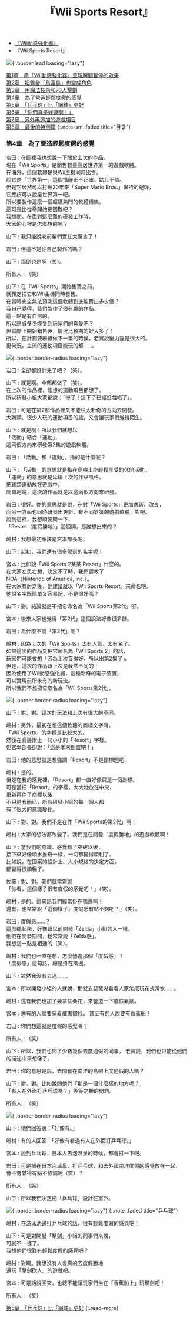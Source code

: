 ﻿---
layout: page
title: 『Wii Sports Resort』
description: >
  简介
hide_description: true
---

<nav class="pagination heading clearfix" role="navigation">
  <ul>
    <li class="pagination-item">
      <a href="../../vol1/1/">
        『Wii動感強化器』
      </a>
    </li>
    <li class="pagination-item">
      <a style="background-color:rgba(225,224,224,0.3);">
        『Wii Sports Resort』
      </a>
    </li>
  </ul>
</nav>

![](/others/interviews/cht-hk/wii/wiisportsresort/vol2/img/wsr_interview_title_8.jpg){:.border.lead loading="lazy"}

[第1章　用「Wii動感強化器」呈現瞬間暫停的效果](1.md)<br>
[第2章　把舞台「烏富島」也變成角色](2.md)<br>
[第3章　用魔法技術和70人擊劍](3.md)<br>
第4章　為了營造輕鬆度假的感覺<br>
[第5章　「乒乓球」比「網球」更好](5.md)<br>
[第6章　「你們真是好運啊！」](6.md)<br>
[第7章　另外再追加的遊戲項目](7.md)<br>
[第8章　最後的特別篇](8.md)
{:.note-sm .faded title="目录"}

### 第4章　為了營造輕鬆度假的感覺

岩田
: 在這裡我也想說一下關於上次的作品。<br>現在「Wii Sports」是銷售數量高居世界第一的遊戲軟體。<br>在海外，這個軟體是與Wii主機同時出售。<br>說它是「世界第一」這個措辭正不正確，姑且不談。<br>但是它居然可以打破20年來「Super Mario Bros.」保持的紀錄，<br>它應該可以說是世界第一吧。<br>所以要製作這麼一個超級熱門的軟體續集，<br>這可是比從零開始更困難吧？<br>我想問，在面對這麼難的研發工作時，<br>大家的心裡是怎麼想的呢？

山下
: 我只能說老前輩們實在太厲害了！

岩田
: 但這不是你自己製作的嗎？

山下
: 那倒也是啊（笑）。

所有人
: （笑）

山下
: 在「Wii Sports」開始售賣之前，<br>就預定把它和Wii主機同時發售。<br>在當時完全無法預測這個軟體到底能賣出多少個？<br>我自己覺得，我們製作了很有趣的作品，<br>這一點是有自信的。<br>所以應該多少能受到玩家們的喜愛吧？<br>但實際上開始銷售後，情況比預期的好太多了！<br>所以，在計劃要繼續做下一集的時候，老實說壓力還是很大的。<br>更何況，主流的運動項目能玩的都……。

![](/others/interviews/cht-hk/wii/wiisportsresort/vol2/img/wsr_interview_43.jpg){:.border.border-radius loading="lazy"}

岩田
: 全部都設計完了吧？（笑）。

山下
: 就是啊。全部都做了（笑）。<br>在上次的作品裡，能想的運動項目都想了。<br>所以研發小組大家都說：「慘了！這下子已經沒戲唱了」。

岩田
: 可是在第2部作品裡又不能往太新奇的方向去開發。<br>太新穎、很少人玩的運動項目的話，又會讓玩家們覺得陌生。

山下
: 就是啊！所以我們就想以<br>「活動」結合「運動」，<br>這兩個方向來研發第2集的遊戲軟體。

岩田
: 「活動」和「運動」，指的是什麼呢？

山下
: 「活動」的意思就是指在島嶼上能輕鬆享受的休閒活動。<br>「運動」的意思就是延續上次的作品風格，<br>把球類運動放在遊戲中。<br>簡單地說，這次的作品就是以這兩個方向來研發。

岩田
: 很好。你的意思就是說，在對「Wii Sports」更加求新、改良，<br>而另一方面也同時研發出更新、有不同氣氛的遊戲軟體，對吧。<br>說到這裡，我想順便問一下，<br>「Resort（度假勝地）」這個詞，是誰想出來的？

嶋村
: 我想最初應該是宮本部長吧。

山下
: 起初，我們還有很多候選的名字呢！

宮本
: 比如說「Wii Sports 2某某 Resort」什麼的。<br>在大家左思右想，決定不了時，我們請教了<br>NOA（Nintendo of America, Inc.）。<br>在大家商討之後，他建議就以「Wii Sports Resort」來命名吧。<br>他說名字既簡單又容易記，不是很好嗎？

山下
: 對。結論就是不把它命名為「Wii Sports第2代」呀。

宮本
: 後來大家也覺得「第2代」這個說法好像很多餘。

岩田
: 為什麼不說「第2代」呢？

嶋村
: 因為上次的「Wii Sports」太有人氣、太有名了。<br>如果這次的作品又把它命名為「Wii Sports 2」的話，<br>玩家們可能會想「因為上次賣得好，所以出第2集了」。<br>但是，這次的作品跟上次是截然不同的！<br>因為使用了Wii動感強化器，這種新奇的電子裝置，<br>可以實現前所未有的新玩法。<br>所以我們不想把它取名為「Wii Sports第2代」。

![](/others/interviews/cht-hk/wii/wiisportsresort/vol2/img/wsr_interview_44.jpg){:.border.border-radius loading="lazy"}

山下
: 對、對。這次的玩法和上次有很大的不同。

嶋村
: 另外，最初在想這個軟體的商標文字時，<br>「Wii Sports」的字樣是比較大的。<br>然後在旁邊附上一句小小的「Resort」字樣。<br>但宮本部長卻說：「這是本末倒置吧！」

岩田
: 他的意思就是想強調「Resort」不是副標題吧！

嶋村
: 是的。<br>但是在我的感覺裡，「Resort」都一直好像只是一個副標。<br>可是當把「Resort」的字樣，大大地放在中央，<br>重新再作了商標以後，<br>不只是我而已，所有研發小組的每一個人都<br>有了很大的意識變化。

山下
: 對、對。我們不是在作「Wii Sports的第2代」啊！

嶋村
: 大家的想法都改變了。我們是在開發「度假勝地」的遊戲軟體啊！

山下
: 當我們的意識、感覺有了突破以後，<br>接下來好像順水推舟一樣，一切都變得順利了。<br>比如說，在圖案的設計上、大小規格的決定方面，<br>都變得很順暢了。

佐藤
: 對、對。我們就常常說<br>「你看，這個樣子很有度假的感覺吧！」（笑）。

嶋村
: 是的。這句話我們經常掛在嘴邊啊！<br>還有，也常常說「這個樣子，度假感有點不夠吧？」（笑）。

岩田
: 度假感……？<br>這麼聽起來，好像跟以前開發「Zelda」小組的人一樣。<br>他們在開發期間，也常常說「Zelda感」。<br>我想這一點是相通的（笑）。

嶋村
: 我們也一直在想，怎麼營造那個「度假感」？<br>「度假感」這句話，總是掛在嘴邊。

山下
: 雖然我沒有去過……。

宮本
: 所以開發小組的人就說，那就去琵琶湖看看人家怎麼玩花式滑水……。

嶋村
: 還有我們也加了幾盆扶桑花，來營造一下度假氣氛。

宮本
: 還有的人說要穿夏威夷襯衫。
甚至有的人說要有香蕉船！

岩田
: 你們想這就是度假的感覺嗎？

所有人
: （笑）

山下
: 所以，我們也問了少數幾個去度過假的同事。
老實說，我們也只能從他們的描述中來想像了。

岩田
: 你的意思是說，去問有在南洋的島嶼上度過假的人嗎？

山下
: 對、對。比如說問他們「那是一個什麼樣的地方呢？」<br>「有人在外面打乒乓球嗎？」等等之類的問題。

所有人
: （笑）

![](/others/interviews/cht-hk/wii/wiisportsresort/vol2/img/wsr_interview_45.jpg){:.border.border-radius loading="lazy"}

山下
: 他們回答說：「好像有。」

嶋村
: 有的人回答：「好像有看過有人在外面打乒乓球。」

宮本
: 說到乒乓球，日本人去泡溫泉的時候，都會打一下吧。

岩田
: 可是把在日本泡溫泉、打乒乓球，和去外國南洋度假的感覺放在一起，<br>會不會覺得有點不協調呢（笑）？

所有人
: （笑）

山下
: 所以我們決定把「乒乓球」設計在室外。

![](/others/interviews/cht-hk/wii/wiisportsresort/vol2/img/wsr_interview_46.jpg){:.border.border-radius loading="lazy"}
{:.note .faded title="乒乓球"}

嶋村
: 在游泳池邊打乒乓球的話，很有輕鬆度假的感覺吧！

山下
: 可是對開發「擊劍」小組的同事們來說，<br>可就不一樣了。<br>我想他們很難有輕鬆度假的感覺吧？

嶋村
: 對啊。我想沒有人會真的去度假勝地<br>還玩「擊劍砍人」的遊戲吧。

宮本
: 可是話說回來，也總不能讓玩家們坐在「香蕉船上」玩擊劍吧！

所有人
: （笑）

[第5章　「乒乓球」比「網球」更好](5.md)
{:.read-more}
